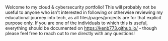 Welcome to my cloud & cybersecurity portfolio! This will probably not be useful to anyone who isn't interested in following or otherwise reviewing my educational journey into tech, as all files/pages/projects are for that explicit purpose only. If you are one of the individuals to which this is useful, everything should be documented on https://kenb773.github.io/ - though please feel free to reach out to me directly with any questions!
